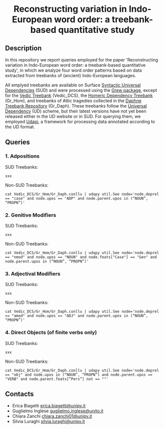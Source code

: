 <div align="center">
 
# Reconstructing variation in Indo-European word order: a treebank-based quantitative study

</div>

## Description

In this repository we report queries employed for the paper 'Reconstructing variation in Indo-European word order: a treebank-based quantitative study', in which we analyze four word order patterns based on data extracted from treebanks of (ancient) Indo-European languages.

All emplyed treebanks are available on Surface [Syntactic Universal Dependencies](https://surfacesyntacticud.github.io ) (SUD) and were processed using the [Grew package](ttps://grew.fr), except for the [Vedic Treebank](https://github.com/OliverHellwig/sanskrit/tree/master/papers/2020lrec/treebank) (Vedic_DCS), the [Homeric Dependency Treebank](https://github.com/francescomambrini/katholou/tree/main/ud_treebanks/agdt) (Gr_Hom), and treebanks of Attic tragedies collected in the [Daphne Treebank Repository](https://github.com/francescomambrini/Daphne) (Gr_Daph). These treebanks follow the [Universal Dependency](https://universaldependencies.org) (UD) scheme, but their latest versions have not yet been released either in the UD website or in SUD. For querying them, we employed [Udapi](https://udapi.github.io), a framework for processing data annotated according to the UD format.

## Queries

### 1. Adpositions
SUD Treebanks: 
```
xxx
```
Non-SUD Treebanks: 
```
cat Vedic_DCS/Gr_Hom/Gr_Daph.conllu | udapy util.See node='node.deprel == "case" and node.upos == "ADP" and node.parent.upos in (“NOUN”, “PROPN”)' 
```

### 2. Genitive Modifiers
SUD Treebanks:
```
xxx
```
Non-SUD Treebanks: 
```
cat Vedic_DCS/Gr_Hom/Gr_Daph.conllu | udapy util.See node='node.deprel == "nmod" and node.upos == "NOUN" and node.feats["Case"] == "Gen" and node.parent.upos in (“NOUN”, “PROPN”)' 
```

### 3. Adjectival Modifiers
SUD Treebanks: 
```
xxx
```
Non-SUD Treebanks: 
```
cat Vedic_DCS/Gr_Hom/Gr_Daph.conllu | udapy util.See node='node.deprel == "amod" and node.upos == "ADJ" and node.parent.upos in (“NOUN”, “PROPN”)' 
```

### 4. Direct Objects (of finite verbs only)
SUD Treebanks:
```
xxx
```
Non-SUD Treebanks: 
```
cat Vedic_DCS/Gr_Hom/Gr_Daph.conllu | udapy util.See node='node.deprel == "obj" and node.upos in (“NOUN”, “PROPN”) and node.parent.upos == "VERB" and node.parent.feats[“Pers”] not == ""' 
```

## Contacts

- Erica Biagetti erica.biagetti@unipv.it
- Guglielmo Inglese guglielmo.inglese@unito.it
- Chiara Zanchi chiara.zanchi01@unipv.it
- Silvia Luraghi silvia.luraghi@unipv.it

